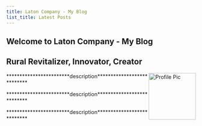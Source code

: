 ```yaml
---
title: Laton Company - My Blog
list_title: Latest Posts
---
```


<article class= "top">
  <h1 class="OutlineTest"> Welcome to Laton Company - My Blog </h1>
  <h2>Rural Revitalizer, Innovator, Creator</h2>

  <div class="row">
  <div class="col-sm-3">
    <img src="https://kadetat.github.io/Laton-Company/images/profilepic.PNG" alt="Profile Pic" width="125" height="125" style="float:right">
  </div>
  <div class="col-md-9" style="text-align:left;">
    <p> ************************description*************************** </p>
    <p> ************************description*************************** </p>
    <p> ************************description*************************** </p>
  </div>
  </div>
</article>


